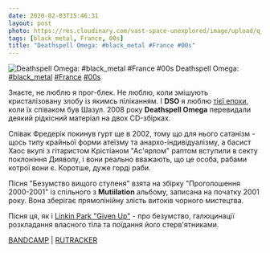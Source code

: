 ```yaml
---
date: 2020-02-03T15:46:31
layout: post
photo: https://res.cloudinary.com/vast-space-unexplored/image/upload/q_auto,dpr_auto,w_auto/photos/photo_872_03-02-2020_15-46-31.jpg
tags: [black_metal, France, 00s]
title: "Deathspell Omega: #black_metal #France #00s"
---
```

![Deathspell Omega: #black_metal #France #00s](https://res.cloudinary.com/vast-space-unexplored/image/upload/q_auto,dpr_auto,w_auto/photos/photo_872_03-02-2020_15-46-31.jpg)
Deathspell Omega: [#black_metal](/tags/#black_metal) [#France](/tags/#France) [#00s](/tags/#00s)

Знаєте, не люблю я прог-блек. Не люблю, коли змішують кристалізовану злобу із якимсь піліканням. І **DSO** я люблю [тієї епохи](/2019-11-04-deathspell-omega--black-metal-raw-black-metal-france), коли їх співаком був Шазул. 2008 року **Deathspell Omega** перевидали деякий рідкісний матеріал на двох CD-збірках.

Співак Фредерік покинув гурт ще в 2002, тому що для нього сатанізм - щось типу крайньої форми атеїзму та анархо-індивідуалізму, а басист Хаос вкупі з гітаристом Крістіаном &quot;Ас&#39;ярлом&quot; раптом вступили в секту поклоніння Дияволу, і вони реально вважають, що це особа, рабами котрої вони є. Коротше, дуже горді раби.

Пісня &quot;Безумство вищого ступеня&quot; взята на збірку &quot;Проголошення 2000-2001&quot; із спільного з **Mutiilation** альбому, записана на початку 2001 року. Вона зберігає прямолінійну злість витоків чорного мистецтва.

Пісня ця, як і [Linkin Park &quot;Given Up&quot;](/2020-02-03-linkin-park--alternative-rock-usa-california-00s) - про безумство, галюцинації розкладання власного тіла та поїдання його стерв&#39;ятниками.

[BANDCAMP](https://deathspellomega.bandcamp.com/album/manifestations-2000-2001) \| [RUTRACKER](https://rutracker.org/forum/viewtopic.php?t=2974278)